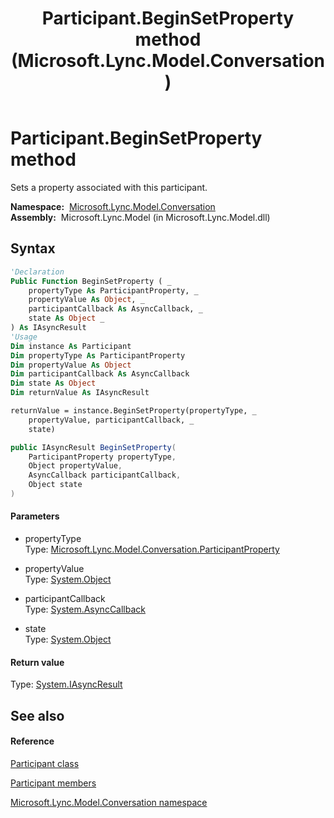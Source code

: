 ﻿---
title: Participant.BeginSetProperty method  (Microsoft.Lync.Model.Conversation)
TOCTitle: 'BeginSetProperty method '
ms:assetid: M:Microsoft.Lync.Model.Conversation.Participant.BeginSetProperty(Microsoft.Lync.Model.Conversation.ParticipantProperty,System.Object,System.AsyncCallback,System.Object)_DI_3_UC_OCS14MrefLyncWPF
ms:mtpsurl: https://msdn.microsoft.com/en-us/library/microsoft.lync.model.conversation.participant.beginsetproperty(v=office.15)
ms:contentKeyID: 48590507
ms.date: 07/28/2014
mtps_version: v=office.15
f1_keywords:
- Microsoft.Lync.Model.Conversation.Participant.BeginSetProperty
dev_langs:
- CSharp
- JScript
- VB
- other
---

# Participant.BeginSetProperty method

Sets a property associated with this participant.

**Namespace:**  [Microsoft.Lync.Model.Conversation](microsoft-lync-model-conversation-namespace_2.md)  
**Assembly:**  Microsoft.Lync.Model (in Microsoft.Lync.Model.dll)

## Syntax

``` vb
'Declaration
Public Function BeginSetProperty ( _
    propertyType As ParticipantProperty, _
    propertyValue As Object, _
    participantCallback As AsyncCallback, _
    state As Object _
) As IAsyncResult
'Usage
Dim instance As Participant
Dim propertyType As ParticipantProperty
Dim propertyValue As Object
Dim participantCallback As AsyncCallback
Dim state As Object
Dim returnValue As IAsyncResult

returnValue = instance.BeginSetProperty(propertyType, _
    propertyValue, participantCallback, _
    state)
```

``` csharp
public IAsyncResult BeginSetProperty(
    ParticipantProperty propertyType,
    Object propertyValue,
    AsyncCallback participantCallback,
    Object state
)
```

#### Parameters

  - propertyType  
    Type: [Microsoft.Lync.Model.Conversation.ParticipantProperty](participantproperty-enumeration-microsoft-lync-model-conversation_2.md)  

<!-- end list -->

  - propertyValue  
    Type: [System.Object](http://msdn2.microsoft.com/en-us/library/e5kfa45b)  

<!-- end list -->

  - participantCallback  
    Type: [System.AsyncCallback](http://msdn2.microsoft.com/en-us/library/ckbe7yh5)  

<!-- end list -->

  - state  
    Type: [System.Object](http://msdn2.microsoft.com/en-us/library/e5kfa45b)  

#### Return value

Type: [System.IAsyncResult](http://msdn2.microsoft.com/en-us/library/ft8a6455)  

## See also

#### Reference

[Participant class](participant-class-microsoft-lync-model-conversation_2.md)

[Participant members](participant-members-microsoft-lync-model-conversation_2.md)

[Microsoft.Lync.Model.Conversation namespace](microsoft-lync-model-conversation-namespace_2.md)

